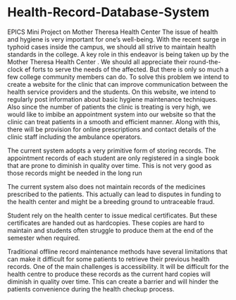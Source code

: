 # Health-Record-Database-System
EPICS Mini Project on Mother Theresa Health Center
The issue of health and hygiene is very important for one’s well-being. With the recent
surge in typhoid cases inside the campus, we should all strive to maintain health
standards in the college. A key role in this endeavor is being taken up by the Mother
Theresa Health Center . We should all appreciate their round-the-clock ef forts to serve
the needs of the affected. But there is only so much a few college community members
can do. To solve this problem we intend to create a website for the clinic that can
improve communication between the health service providers and the students. On this
website, we intend to regularly post information about basic hygiene maintenance
techniques. Also since the number of patients the clinic is treating is very high, we would like
to imbibe an appointment system into our website so that the clinic can treat patients in
a smooth and efficient manner. Along with this, there will be provision for online
prescriptions and contact details of the clinic staff including the ambulance operators.


The current system adopts a very primitive form of storing records. The appointment records of each student are only registered in a single book that are prone to diminish in quality over time. This is not very good as those records might be needed in the long run

The current system also does not maintain records of the medicines prescribed to the patients. This actually can lead to disputes in funding to the health center and might be a breeding ground to untraceable fraud.

Student rely on the health center to issue medical certificates. But these certificates are handed out as hardcopies. These copies are hard to maintain and students often struggle to produce them at the end of the semester when required.

Traditional offline record maintenance methods have several limitations that can make it difficult for some patients to retrieve their previous health records. One of the main challenges is accessibility. It will be difficult for the health centre to produce these records as the current hard copies will diminish in quality over time. This can create a barrier and will hinder the patients convenience during the health checkup process.
